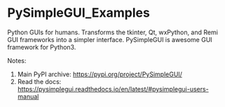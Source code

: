 # PySimpleGUI_Examples

Python GUIs for humans.
Transforms the tkinter, Qt, wxPython, and Remi GUI frameworks into a simpler interface.
PySimpleGUI is awesome GUI framework for Python3. 

Notes:
1. Main PyPI archive: https://pypi.org/project/PySimpleGUI/
2. Read the docs: https://pysimplegui.readthedocs.io/en/latest/#pysimplegui-users-manual

